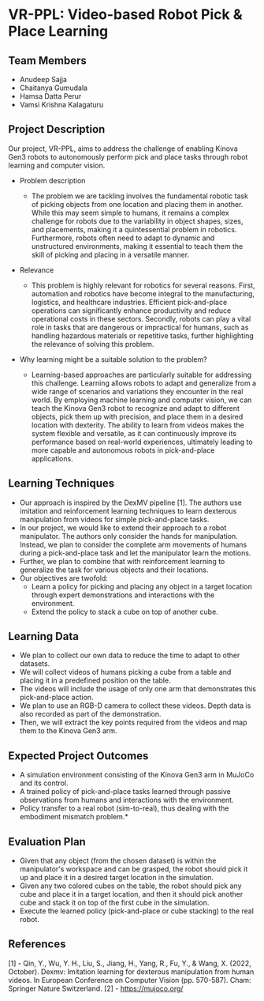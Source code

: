 # VR-PPL: Video-based Robot Pick & Place Learning

## Team Members

* Anudeep Sajja
* Chaitanya Gumudala
* Hamsa Datta Perur
* Vamsi Krishna Kalagaturu

## Project Description

Our project, VR-PPL, aims to address the challenge of enabling Kinova Gen3 robots to autonomously perform pick and place tasks through robot learning and computer vision.

* Problem description
  *  The problem we are tackling involves the fundamental robotic task of picking objects from one location and placing them in another. While this may seem simple to humans, it remains a complex challenge for robots due to the variability in object shapes, sizes, and placements, making it a quintessential problem in robotics. Furthermore, robots often need to adapt to dynamic and unstructured environments, making it essential to teach them the skill of picking and placing in a versatile manner. 
    
* Relevance
  *  This problem is highly relevant for robotics for several reasons. First, automation and robotics have become integral to the manufacturing, logistics, and healthcare industries. Efficient pick-and-place operations can significantly enhance productivity and reduce operational costs in these sectors. Secondly, robots can play a vital role in tasks that are dangerous or impractical for humans, such as handling hazardous materials or repetitive tasks, further highlighting the relevance of solving this problem.
    
* Why learning might be a suitable solution to the problem?
  * Learning-based approaches are particularly suitable for addressing this challenge. Learning allows robots to adapt and generalize from a wide range of scenarios and variations they encounter in the real world. By employing machine learning and computer vision, we can teach the Kinova Gen3 robot to recognize and adapt to different objects, pick them up with precision, and place them in a desired location with dexterity. The ability to learn from videos makes the system flexible and versatile, as it can continuously improve its performance based on real-world experiences, ultimately leading to more capable and autonomous robots in pick-and-place applications.

## Learning Techniques

* Our approach is inspired by the DexMV pipeline [1]. The authors use imitation and reinforcement learning techniques to learn dexterous manipulation from videos for simple pick-and-place tasks. 
* In our project, we would like to extend their approach to a robot manipulator. The authors only consider the hands for manipulation. Instead, we plan to consider the complete arm movements of humans during a pick-and-place task and let the manipulator learn the motions.
* Further, we plan to combine that with reinforcement learning to generalize the task for various objects and their locations.
* Our objectives are twofold:
  - Learn a policy for picking and placing any object in a target location through expert demonstrations and interactions with the environment.
  - Extend the policy to stack a cube on top of another cube.

## Learning Data

* We plan to collect our own data to reduce the time to adapt to other datasets.
* We will collect videos of humans picking a cube from a table and placing it in a predefined position on the table.
* The videos will include the usage of only one arm that demonstrates this pick-and-place action.
* We plan to use an RGB-D camera to collect these videos. Depth data is also recorded as part of the demonstration.   
* Then, we will extract the key points required from the videos and map them to the Kinova Gen3 arm.

## Expected Project Outcomes
* A simulation environment consisting of the Kinova Gen3 arm in MuJoCo and its control.
* A trained policy of pick-and-place tasks learned through passive observations from humans and interactions with the environment.
* Policy transfer to a real robot (sim-to-real), thus dealing with the embodiment mismatch problem.* 

## Evaluation Plan

* Given that any object (from the chosen dataset) is within the manipulator's workspace and can be grasped, the robot should pick it up and place it in a desired target location in the simulation.
* Given any two colored cubes on the table, the robot should pick any cube and place it in a target location, and then it should pick another cube and stack it on top of the first cube in the simulation.
* Execute the learned policy (pick-and-place or cube stacking) to the real robot. 


## References

[1] - Qin, Y., Wu, Y. H., Liu, S., Jiang, H., Yang, R., Fu, Y., & Wang, X. (2022, October). Dexmv: Imitation learning for dexterous manipulation from human videos. In European Conference on Computer Vision (pp. 570-587). Cham: Springer Nature Switzerland.
[2] - https://mujoco.org/

